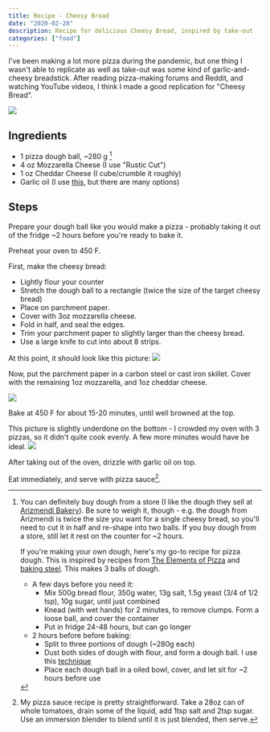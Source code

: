 ```yaml
---
title: Recipe - Cheesy Bread
date: "2020-02-28"
description: Recipe for delicious Cheesy Bread, inspired by take-out
categories: ["food"]
---
```


I've been making a lot more pizza during the pandemic, but one thing I wasn't able to replicate as well as take-out was some kind of garlic-and-cheesy breadstick.
After reading pizza-making forums and Reddit, and watching YouTube videos, I think I made a good replication for "Cheesy Bread".

![](/images/posts/cheesy-bread/cheesy_bread_1.jpg)

## Ingredients

- 1 pizza dough ball, ~280 g [^1]
- 4 oz Mozzarella Cheese (I use "Rustic Cut")
- 1 oz Cheddar Cheese (I cube/crumble it roughly)
- Garlic oil (I use [this](https://enzostable.com/products/enzo-organic-extra-virgin-olive-oil-garlic-infused), but there are many options)

[^1]:
    You can definitely buy dough from a store (I like the dough they sell at [Arizmendi Bakery](https://www.arizmendibakery.com/)). Be sure to weigh it, though - e.g. the dough from Arizmendi is twice the size you want for a single cheesy bread, so you'll need to cut it in half and re-shape into two balls. If you buy dough from a store, still let it rest on the counter for ~2 hours.

    If you're making your own dough, here's my go-to recipe for pizza dough. This is inspired by recipes from [The Elements of Pizza](https://kensartisan.com/elements-of-pizza/) and [baking steel](https://bakingsteel.com/blogs/news/72-hour-pizza-dough-a-cold-version). This makes 3 balls of dough.

    - A few days before you need it:
      - Mix 500g bread flour, 350g water, 13g salt, 1.5g yeast (3/4 of 1/2 tsp), 10g sugar, until just combined
      - Knead (with wet hands) for 2 minutes, to remove clumps. Form a loose ball, and cover the container
      - Put in fridge 24-48 hours, but can go longer
    - 2 hours before before baking:
      - Split to three portions of dough (~280g each)
      - Dust both sides of dough with flour, and form a dough ball. I use this [technique](https://bakingsteel.com/blogs/news/how-to-make-simple-pizza-dough-balls-1)
      - Place each dough ball in a oiled bowl, cover, and let sit for ~2 hours before use

## Steps

Prepare your dough ball like you would make a pizza - probably taking it out of the fridge ~2 hours before you're ready to bake it.

Preheat your oven to 450 F.

First, make the cheesy bread:

- Lightly flour your counter
- Stretch the dough ball to a rectangle (twice the size of the target cheesy bread)
- Place on parchment paper.
- Cover with 3oz mozzarella cheese.
- Fold in half, and seal the edges.
- Trim your parchment paper to slightly larger than the cheesy bread.
- Use a large knife to cut into about 8 strips.

At this point, it should look like this picture:
![](/images/posts/cheesy-bread/cheesy_bread_2.jpg)

Now, put the parchment paper in a carbon steel or cast iron skillet.
Cover with the remaining 1oz mozzarella, and 1oz cheddar cheese.

![](/images/posts/cheesy-bread/cheesy_bread_3.jpg)

Bake at 450 F for about 15-20 minutes, until well browned at the top.

This picture is slightly underdone on the bottom - I crowded my oven with 3 pizzas, so it didn't quite cook evenly. A few more minutes would have be ideal.
![](/images/posts/cheesy-bread/cheesy_bread_4.jpg)

After taking out of the oven, drizzle with garlic oil on top.

Eat immediately, and serve with pizza sauce[^4].

[^4]: My pizza sauce recipe is pretty straightforward. Take a 28oz can of whole tomatoes, drain some of the liquid, add 1tsp salt and 2tsp sugar. Use an immersion blender to blend until it is just blended, then serve.
